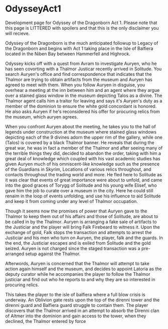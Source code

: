# OdysseyAct1
Development page for Odyssey of the Dragonborn Act 1. Please note that this page is LITTERED with spoilers and that this is the only disclaimer you will recieve.

Odyssey of the Dragonborn is the much anticipated followup to Legacy of the Dragonborn and begins with Act 1 taking place in the Isle of Balfiera located in the Niben Bay between Hammerfell and Highrock. 

Odyssey kicks off with a quest from Avram to investigate Auryen, who he has seen covorting with a Thalmor Justicar recently arrived in Solitude. You search Auryen's office and find correspondence that indicates that the Thalmor are trying to obtain artifacts from the museum and Auryen has agreed to meet with them. When you follow Auryen in disguise, you overhear a meeting at the inn between him and an agent where they argue over a stained glass window in the museum depicting Talos as a divine. The Thalmor agent calls him a traitor for leaving and says it's Auryen's duty as a member of the dominion to ensure the white gold concordant is honored. He also asks Auryen if he's reconsidered his offer for procuring relics from the museum, which auryen agrees.

When you confront Auryen about the meeting, he takes you to the hall of legends under construction at the museum where stained glass windows depicting each of the 9 divines adorn the upper rim of the gallery, while one (Talos) is covered by a black Thalmor banner. He reveals that during the great war, he was in fact a member of the Thalmor and after seeing many of the terrible things they did, decided to abandon the order, taking with him a great deal of knowledge which coupled with his vast academic studies has given Auryen much of his omniscent-like knowledge such as the presence of the Guardians in Skyrim, Locations of various relics throughout, and contacts throughout the trading world and more. He fled here to Solitude as it was clear that events of great importance were about to unfold, and came into the good graces of Torygg of Solitude and his young wife Elisef, who gave him the job to curate over a museum in the city. Here he could still renaim in the loop of events unfolding, and use his influence to aid Solitude and keep it from coming under any level of Thalmor occupation. 

Though it seems now the promises of power that Auryen gave to the Thalmor to keep them out of his affairs and those of Solitude, are about to be called in by the Thalmor. Auryen is arranging a fake sale of artifacts to the Justiciar and the player will bring Falk Firebeard to witness it. Upon the exchange of gold, Falk stops the transaction and attempts to arrest the Justiciar and his men who turn on Auryen, the player, falk and the guards. In the end, the Justiciar escapes and is exiled from Solitude and the gold seized. Auryen is not charged since the staged transaction was a pre-arranged setup against the Thalmor. 

Afterwords, Auryen is concerned that the Thalmor will attempt to take action again himself and the museum, and decides to appoint Latoria as the deputy curator while he accompanies the player to follow the Thalmor justiciar and find out who he reports to and why they are so interested in procuring relics.

This takes the player to the isle of balfiera where a full blow crisis is underway. An Oblivion gate rests upon the top of the direnni tower and the direnni guard and Balfiera guard struggle to contain them. The player discovers that the Thalmor arrived in an attempt to absorb the Direnni clan of Altmer into the dominion and gain access to the tower, when they declined, the Thalmor entered by force

